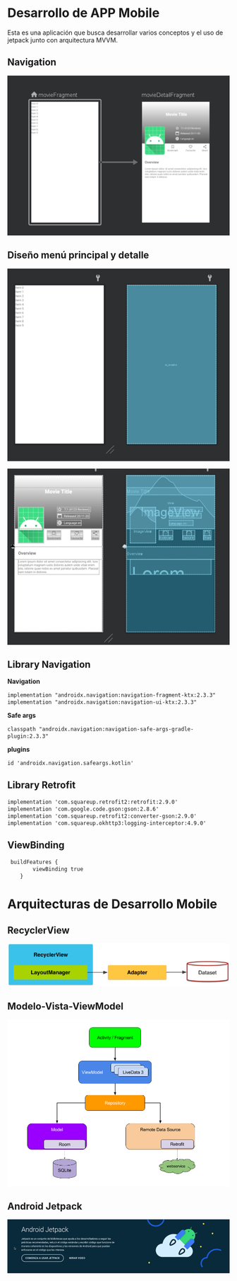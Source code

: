 # Desarrollo de APP Mobile

Esta es una aplicación que busca desarrollar varios conceptos y el uso de jetpack junto con arquitectura MVVM.



## Navigation

![](img/navigation.png)


## Diseño menú principal y detalle


![](img/principal.png)


![](img/detalle.png)




## Library Navigation

**Navigation**
```
implementation "androidx.navigation:navigation-fragment-ktx:2.3.3"
implementation "androidx.navigation:navigation-ui-ktx:2.3.3"
```

**Safe args**
```
classpath "androidx.navigation:navigation-safe-args-gradle-plugin:2.3.3"
```

**plugins**
```
id 'androidx.navigation.safeargs.kotlin'
```

## Library  Retrofit

```
implementation 'com.squareup.retrofit2:retrofit:2.9.0'
implementation 'com.google.code.gson:gson:2.8.6'
implementation 'com.squareup.retrofit2:converter-gson:2.9.0'
implementation 'com.squareup.okhttp3:logging-interceptor:4.9.0'
```

## ViewBinding

```
 buildFeatures {
        viewBinding true
    }
```


# Arquitecturas de Desarrollo Mobile

## RecyclerView

![](img/RecyclerViewAdapterDataset.png)


## Modelo-Vista-ViewModel

![](img/MVVM.png)

## Android Jetpack

![](img/Jetpack.png)